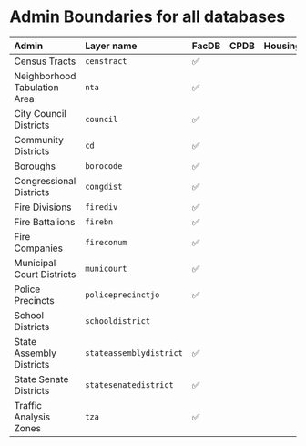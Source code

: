 # Admin Boundaries for all databases


| Admin                        | Layer name              | FacDB | CPDB | HousingDB |
|:-----------------------------|:------------------------|:------|:-----|:----------|
| Census Tracts                | `censtract`             | ✅     |      |           |
| Neighborhood Tabulation Area | `nta`                   | ✅     |      |           |
| City Council Districts       | `council`               | ✅     |      |           |
| Community Districts          | `cd`                    | ✅     |      |           |
| Boroughs                     | `borocode`              | ✅     |      |           |
| Congressional Districts      | `congdist`              | ✅     |      |           |
| Fire Divisions               | `firediv`               | ✅     |      |           |
| Fire Battalions              | `firebn`                | ✅     |      |           |
| Fire Companies               | `fireconum`             | ✅     |      |           |
| Municipal Court Districts    | `municourt`             | ✅     |      |           |
| Police Precincts             | `policeprecinctjo`      | ✅     |      |           |
| School Districts             | `schooldistrict`        |       |      |           |
| State Assembly Districts     | `stateassemblydistrict` | ✅     |      |           |
| State Senate Districts       | `statesenatedistrict`   | ✅     |      |           |
| Traffic Analysis Zones       | `tza`                   | ✅     |      |           |
